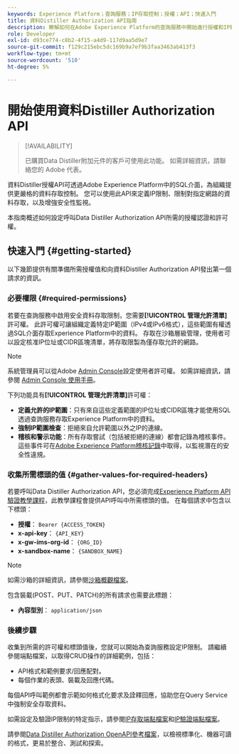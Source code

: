 ```yaml
---
keywords: Experience Platform；查詢服務；IP存取控制；授權；API；快速入門
title: 資料Distiller Authorization API指南
description: 瞭解如何在Adobe Experience Platform的查詢服務中開始進行授權和IP範圍限制的安全資料存取。
role: Developer
exl-id: d93ce774-c8b2-4f15-a4d9-117d9aa5d9e7
source-git-commit: f129c215ebc5dc169b9a7ef9b3faa3463ab413f3
workflow-type: tm+mt
source-wordcount: '510'
ht-degree: 5%

---
```


# 開始使用資料Distiller Authorization API

>[!AVAILABILITY]
>
>已購買Data Distiller附加元件的客戶可使用此功能。 如需詳細資訊，請聯絡您的 Adobe 代表。

資料Distiller授權API可透過Adobe Experience Platform中的SQL介面，為組織提供更嚴格的資料存取控制。 您可以使用此API來定義IP限制、限制對指定網路的資料存取，以及增強安全性監視。

本指南概述如何設定呼叫Data Distiller Authorization API所需的授權認證和許可權。

## 快速入門 {#getting-started}

以下幾節提供有關準備所需授權值和向資料Distiller Authorization API發出第一個請求的資訊。

### 必要權限 {#required-permissions}

若要在查詢服務中啟用安全資料存取限制，您需要&#x200B;**[!UICONTROL 管理允許清單]**&#x200B;許可權。 此許可權可讓組織定義特定IP範圍（IPv4或IPv6格式），這些範圍有權透過SQL介面存取Experience Platform中的資料。 存取在沙箱層級管理，使用者可以設定核准IP位址或CIDR區塊清單，將存取限製為僅存取允許的網路。

>[!NOTE]
>
>系統管理員可以從Adobe [Admin Console](https://adminconsole.adobe.com/)設定使用者許可權。 如需詳細資訊，請參閱 [Admin Console 使用手冊](https://helpx.adobe.com/tw/enterprise/using/admin-console.html)。

下列功能具有&#x200B;**[!UICONTROL 管理允許清單]**&#x200B;許可權：

- **定義允許的IP範圍**：只有來自這些定義範圍的IP位址或CIDR區塊才能使用SQL透過查詢服務存取Experience Platform中的資料。
- **強制IP範圍檢查**：拒絕來自允許範圍以外之IP的連線。
- **稽核和警示功能**：所有存取嘗試（包括被拒絕的連線）都會記錄為稽核事件。 這些事件可在[Adobe Experience Platform稽核記錄](../../landing/governance-privacy-security/audit-logs/overview.md)中取得，以監視潛在的安全性違規。

### 收集所需標頭的值 {#gather-values-for-required-headers}

若要呼叫Data Distiller Authorization API，您必須完成[Experience Platform API驗證教學課程](../../landing/api-authentication.md)，此教學課程會提供API呼叫中所需標頭的值。 在每個請求中包含以下標頭：

- **授權**： `Bearer {ACCESS_TOKEN}`
- **x-api-key**： `{API_KEY}`
- **x-gw-ims-org-id**： `{ORG_ID}`
- **x-sandbox-name**： `{SANDBOX_NAME}`

>[!NOTE]
>
> 如需沙箱的詳細資訊，請參閱[沙箱概觀檔案](../../sandboxes/home.md)。

包含裝載(POST、PUT、PATCH)的所有請求也需要此標題：

- **內容型別**： `application/json`

### 後續步驟

收集到所需的許可權和標頭值後，您就可以開始為查詢服務設定IP限制。 請繼續參閱端點檔案，以取得CRUD操作的詳細範例，包括：

- API格式和範例要求/回應配對。
- 每個作業的表頭、裝載及回應代碼。

每個API呼叫範例都會示範如何格式化要求及詮釋回應，協助您在Query Service中強制安全存取資料。

如需設定及驗證IP限制的特定指示，請參閱[IP存取端點檔案](./ip-access.md)和[IP驗證端點檔案](./validate.md)。

請參閱[Data Distiller Authorization OpenAPI參考檔案](https://developer.adobe.com/experience-platform-apis/references/data-distiller-auth/)，以檢視標準化、機器可讀的格式，更易於整合、測試和探索。
